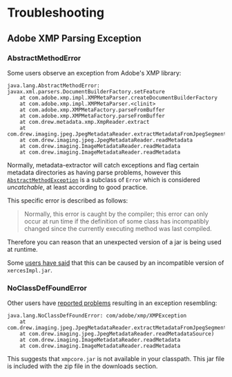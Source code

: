 # Troubleshooting

## Adobe XMP Parsing Exception

### AbstractMethodError

Some users observe an exception from Adobe's XMP library:

    java.lang.AbstractMethodError: javax.xml.parsers.DocumentBuilderFactory.setFeature
        at com.adobe.xmp.impl.XMPMetaParser.createDocumentBuilderFactory
        at com.adobe.xmp.impl.XMPMetaParser.<clinit>
        at com.adobe.xmp.XMPMetaFactory.parseFromBuffer
        at com.adobe.xmp.XMPMetaFactory.parseFromBuffer
        at com.drew.metadata.xmp.XmpReader.extract
        at com.drew.imaging.jpeg.JpegMetadataReader.extractMetadataFromJpegSegmentReader
        at com.drew.imaging.jpeg.JpegMetadataReader.readMetadata
        at com.drew.imaging.ImageMetadataReader.readMetadata
        at com.drew.imaging.ImageMetadataReader.readMetadata

Normally, metadata-extractor will catch exceptions and flag certain metadata directories as having parse
problems, however this [`AbstractMethodException`](http://docs.oracle.com/javase/1.4.2/docs/api/java/lang/AbstractMethodError.html)
is a subclass of `Error` which is considered _uncatchable_, at least according to good practice.

This specific error is described as follows:

> Normally, this error is caught by the compiler; this error can only occur at run time if the
> definition of some class has incompatibly changed since the currently executing method was last compiled.

Therefore you can reason that an unexpected version of a jar is being used at runtime.

Some [users have said](http://code.google.com/p/metadata-extractor/issues/detail?id=34) that this can be
caused by an incompatible version of `xercesImpl.jar`.

### NoClassDefFoundError

Other users have [reported problems](http://code.google.com/p/metadata-extractor/issues/detail?id=41)
resulting in an exception resembling:

    java.lang.NoClassDefFoundError: com/adobe/xmp/XMPException
        at com.drew.imaging.jpeg.JpegMetadataReader.extractMetadataFromJpegSegmentReader
        at com.drew.imaging.jpeg.JpegMetadataReader.readMetadataSource)
        at com.drew.imaging.ImageMetadataReader.readMetadata
        at com.drew.imaging.ImageMetadataReader.readMetadata

This suggests that `xmpcore.jar` is not available in your classpath. This jar file is included with the
zip file in the downloads section.
